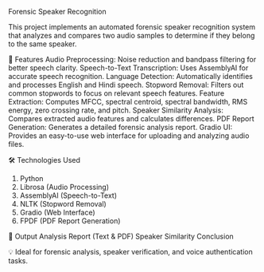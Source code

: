 Forensic Speaker Recognition

This project implements an automated forensic speaker recognition system that analyzes and compares two audio samples to determine if they belong to the same speaker.

🚀 Features
Audio Preprocessing: Noise reduction and bandpass filtering for better speech clarity.
Speech-to-Text Transcription: Uses AssemblyAI for accurate speech recognition.
Language Detection: Automatically identifies and processes English and Hindi speech.
Stopword Removal: Filters out common stopwords to focus on relevant speech features.
Feature Extraction: Computes MFCC, spectral centroid, spectral bandwidth, RMS energy, zero crossing rate, and pitch.
Speaker Similarity Analysis: Compares extracted audio features and calculates differences.
PDF Report Generation: Generates a detailed forensic analysis report.
Gradio UI: Provides an easy-to-use web interface for uploading and analyzing audio files.

🛠️ Technologies Used
1. Python
2. Librosa (Audio Processing)
3. AssemblyAI (Speech-to-Text)
4. NLTK (Stopword Removal)
5. Gradio (Web Interface)
6. FPDF (PDF Report Generation)

📄 Output
Analysis Report (Text & PDF)
Speaker Similarity Conclusion

💡 Ideal for forensic analysis, speaker verification, and voice authentication tasks.
